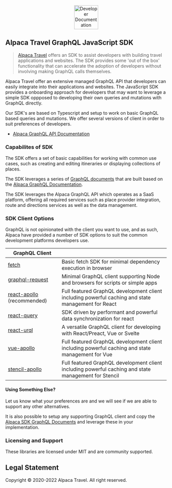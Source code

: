 <div align="center">
  <img alt="Developer Documentation" src="https://developer.alpacamaps.com/_media/logo.svg" height="75" width=75 />
</div>

## Alpaca Travel GraphQL JavaScript SDK

> [Alpaca Travel](https://alpaca.travel) offers an SDK to assist developers with
> building travel applications and websites. The SDK provides some 'out of the
> box' functionality that can accelerate the adoption of developers without
> involving making GraphQL calls themselves.

Alpaca Travel offer an extensive managed GraphQL API that developers can easily
integrate into their applications and websites. The JavaScript SDK provides a
onboarding approach for developers that may want to leverage a simple SDK
oppposed to developing their own queries and mutations with GraphQL directly.

Our SDK's are based on Typescript and setup to work on basic GraphQL based
queries and mutations. We offer several versions of client in order to suit
preferences of developers.

- [Alpaca GraphQL API Documentation](https://github.com/AlpacaTravel/graphql-docs)

### Capabilites of SDK

The SDK offers a set of basic capabilities for working with common use cases,
such as creating and editing itineraries or displaying collections of places.

The SDK leverages a series of [GraphQL documents](/graphql) that are built based
on the
[Alpaca GraphQL Documentation](https://github.com/AlpacaTravel/graphql-docs).

The SDK leverages the Alpaca GraphQL API which operates as a SaaS platform,
offering all required services such as place provider integration, route and
directions services as well as the data management.

### SDK Client Options

GraphQL is not opinionated with the client you want to use, and as such, Alpaca
have provided a number of SDK options to suit the common development platforms
developers use.

| GraphQL Client                                      |                                                                                                      |
| --------------------------------------------------- | ---------------------------------------------------------------------------------------------------- |
| [fetch](packages/fetch)                             | Basic fetch SDK for minimal dependency execution in browser                                          |
| [graphql-request](packages/graphql-request)         | Minimal GraphQL client supporting Node and browsers for scripts or simple apps                       |
| [react-apollo](packages/react-apollo) (recommended) | Full featured GraphQL development client including powerful caching and state management for React   |
| [react-query](packages/react-query)                 | SDK driven by performant and powerful data synchronization for react                                 |
| [react-urql](packages/react-urql)                   | A versatile GraphQL client for developing with React/Preact, Vue or Svelte                           |
| [vue-apollo](packages/vue-apollo)                   | Full featured GraphQL development client including powerful caching and state management for Vue     |
| [stencil-apollo](packages/stencil-apollo)           | Full featured GraphQL development client including powerful caching and state management for Stencil |

#### Using Something Else?

Let us know what your preferences are and we will see if we are able to support
any other alternatives.

It is also possible to setup any supporting GraphQL client and copy the
[Alpaca SDK GraphQL Documents](/graphql) and leverage these in your
implementation.

### Licensing and Support

These libraries are licensed under MIT and are community supported.

## Legal Statement

Copyright © 2020-2022 Alpaca Travel. All right reserved.
